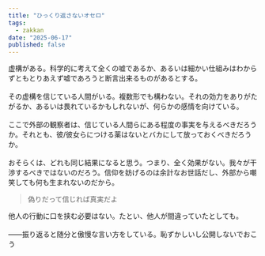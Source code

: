 ```yaml
---
title: "ひっくり返さないオセロ"
tags:
  - zakkan
date: "2025-06-17"
published: false
---
```

虚構がある。科学的に考えて全くの嘘であるか、あるいは細かい仕組みはわからずともとりあえず嘘であろうと断言出来るものがあるとする。<br><br>
その虚構を信じている人間がいる。複数形でも構わない。それの効力をありがたがるか、あるいは畏れているかもしれないが、何らかの感情を向けている。<br><br>
ここで外部の観察者は、信じている人間らにある程度の事実を与えるべきだろうか。それとも、彼/彼女らにつける薬はないとバカにして放っておくべきだろうか。<br><br>
おそらくは、どれも同じ結果になると思う。つまり、全く効果がない。我々が干渉するべきではないのだろう。信仰を妨げるのは余計なお世話だし、外部から嘲笑しても何も生まれないのだから。<br>

 > 偽りだって信じれば真実だよ<br>

他人の行動に口を挟む必要はない。たとい、他人が間違っていたとしても。<br>
<br>
――振り返ると随分と傲慢な言い方をしている。恥ずかしいし公開しないでおこう